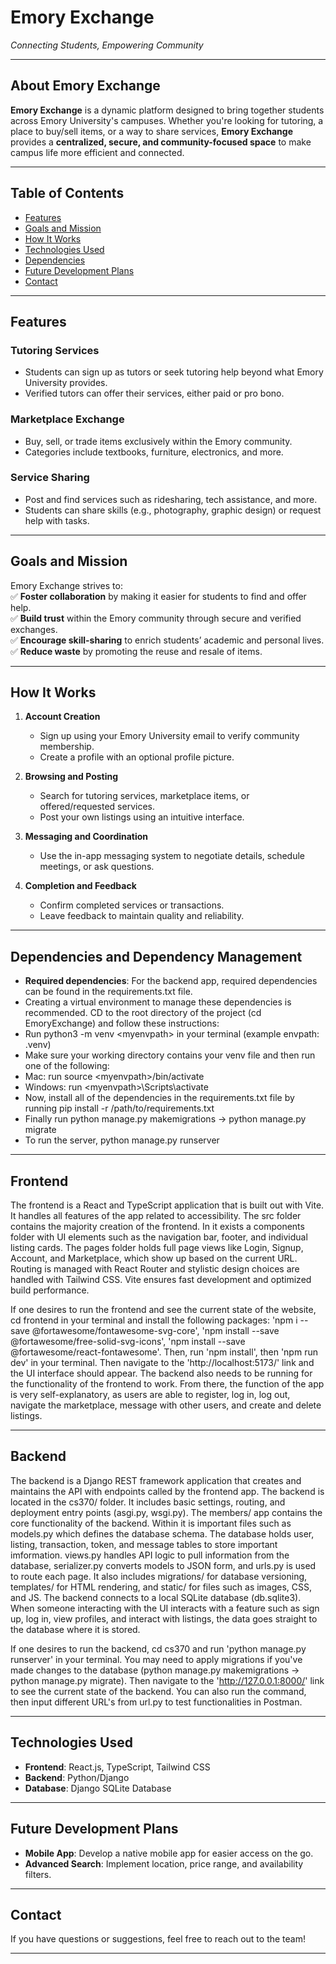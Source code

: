 # **Emory Exchange**  
*Connecting Students, Empowering Community*  

---

## **About Emory Exchange**  

**Emory Exchange** is a dynamic platform designed to bring together students across Emory University's campuses. Whether you're looking for tutoring, a place to buy/sell items, or a way to share services, **Emory Exchange** provides a **centralized, secure, and community-focused space** to make campus life more efficient and connected.  

---

## **Table of Contents**  
- [Features](#features)  
- [Goals and Mission](#goals-and-mission)  
- [How It Works](#how-it-works)  
- [Technologies Used](#technologies-used)
- [Dependencies](#dependencies-and-dependency-management)
- [Future Development Plans](#future-development-plans)  
- [Contact](#contact)  

---

## **Features**  

### **Tutoring Services**  
- Students can sign up as tutors or seek tutoring help beyond what Emory University provides.  
- Verified tutors can offer their services, either paid or pro bono.  

### **Marketplace Exchange**  
- Buy, sell, or trade items exclusively within the Emory community.  
- Categories include textbooks, furniture, electronics, and more.  

### **Service Sharing**  
- Post and find services such as ridesharing, tech assistance, and more.  
- Students can share skills (e.g., photography, graphic design) or request help with tasks.  

---

## **Goals and Mission**  

Emory Exchange strives to:  
✅ **Foster collaboration** by making it easier for students to find and offer help.  
✅ **Build trust** within the Emory community through secure and verified exchanges.  
✅ **Encourage skill-sharing** to enrich students’ academic and personal lives.  
✅ **Reduce waste** by promoting the reuse and resale of items.  

---

## **How It Works**  

1. **Account Creation**  
   - Sign up using your Emory University email to verify community membership.  
   - Create a profile with an optional profile picture.  

2. **Browsing and Posting**  
   - Search for tutoring services, marketplace items, or offered/requested services.  
   - Post your own listings using an intuitive interface.  

3. **Messaging and Coordination**  
   - Use the in-app messaging system to negotiate details, schedule meetings, or ask questions.  

4. **Completion and Feedback**  
   - Confirm completed services or transactions.  
   - Leave feedback to maintain quality and reliability.  

---

## **Dependencies and Dependency Management**  

- **Required dependencies**: For the backend app, required dependencies can be found in the requirements.txt file.
- Creating a virtual environment to manage these dependencies is recommended. CD to the root directory of the project (cd EmoryExchange) and follow these instructions:
- Run python3 -m venv \<myenvpath\> in your terminal (example envpath: .venv)
- Make sure your working directory contains your venv file and then run one of the following:
- Mac: run source \<myenvpath\>/bin/activate
- Windows: run \<myenvpath\>\Scripts\activate
- Now, install all of the dependencies in the requirements.txt file by running pip install -r /path/to/requirements.txt
- Finally run python manage.py makemigrations -\> python manage.py migrate
- To run the server, python manage.py runserver

---

## **Frontend**

The frontend is a React and TypeScript application that is built out with Vite. It handles all features of the app related to accessibility. The src folder contains the majority creation of the frontend. In it exists a components folder with UI elements such as the navigation bar, footer, and individual listing cards. The pages folder holds full page views like Login, Signup, Account, and Marketplace, which show up based on the current URL. Routing is managed with React Router and stylistic design choices are handled with Tailwind CSS. Vite ensures fast development and optimized build performance.

If one desires to run the frontend and see the current state of the website, cd frontend in your terminal and install the following packages: 
'npm i --save @fortawesome/fontawesome-svg-core',
'npm install --save @fortawesome/free-solid-svg-icons',
'npm install --save @fortawesome/react-fontawesome'.
Then, run 'npm install', then 'npm run dev' in your terminal. Then navigate to the 'http://localhost:5173/' link and the UI interface should appear. The backend also needs to be running for the functionality of the frontend to work. From there, the function of the app is very self-explanatory, as users are able to register, log in, log out, navigate the marketplace, message with other users, and create and delete listings. 

---

## **Backend**

The backend is a Django REST framework application that creates and maintains the API with endpoints called by the frontend app. The backend is located in the cs370/ folder. It includes basic settings, routing, and deployment entry points (asgi.py, wsgi.py). The members/ app contains the core functionality of the backend. Within it is important files such as models.py which defines the database schema. The database holds user, listing, transaction, token, and message tables to store important imformation. views.py handles API logic to pull information from the database, serializer.py converts models to JSON form, and urls.py is used to route each page. It also includes migrations/ for database versioning, templates/ for HTML rendering, and static/ for files such as images, CSS, and JS. The backend connects to a local SQLite database (db.sqlite3). When someone interacting with the UI interacts with a feature such as sign up, log in, view profiles, and interact with listings, the data goes straight to the database where it is stored. 

If one desires to run the backend, cd cs370 and run 'python manage.py runserver' in your terminal. You may need to apply migrations if you've made changes to the database (python manage.py makemigrations -\> python manage.py migrate). Then navigate to the 'http://127.0.0.1:8000/' link to see the current state of the backend. You can also run the command, then input different URL's from url.py to test functionalities in Postman.

---

## **Technologies Used**  

- **Frontend**: React.js, TypeScript, Tailwind CSS
- **Backend**: Python/Django  
- **Database**: Django SQLite Database 

---

## **Future Development Plans**  

- **Mobile App**: Develop a native mobile app for easier access on the go.  
- **Advanced Search**: Implement location, price range, and availability filters.  

---

## **Contact**  

If you have questions or suggestions, feel free to reach out to the team!  

---
